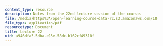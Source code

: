 ```yaml
---
content_type: resource
description: Notes from the 22nd lecture session of the course.
file: /media/https%3A/open-learning-course-data-rc.s3.amazonaws.com/18-306-advanced-partial-differential-equations-with-applications-fall-2009/a946dfa55dbae23e58deb162cf49310f_MIT18_306f09_lec22.pdf
file_type: application/pdf
resourcetype: Document
title: Lecture 22
uid: a946dfa5-5dba-e23e-58de-b162cf49310f
---
```


